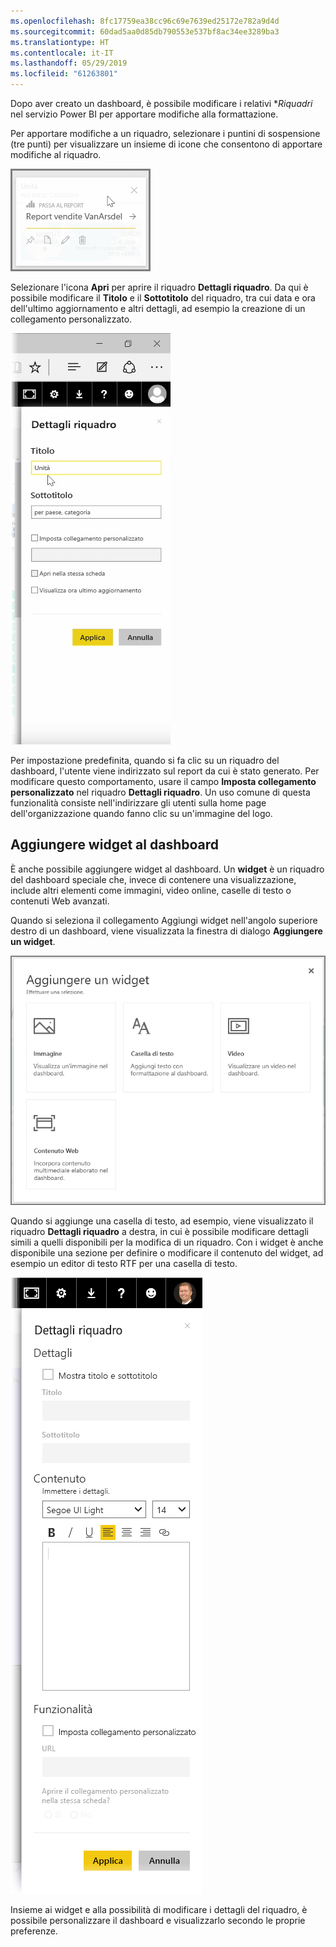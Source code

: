 ```yaml
---
ms.openlocfilehash: 8fc17759ea38cc96c69e7639ed25172e782a9d4d
ms.sourcegitcommit: 60dad5aa0d85db790553e537bf8ac34ee3289ba3
ms.translationtype: HT
ms.contentlocale: it-IT
ms.lasthandoff: 05/29/2019
ms.locfileid: "61263801"
---
```

Dopo aver creato un dashboard, è possibile modificare i relativi **Riquadri* nel servizio Power BI per apportare modifiche alla formattazione.

Per apportare modifiche a un riquadro, selezionare i puntini di sospensione (tre punti) per visualizzare un insieme di icone che consentono di apportare modifiche al riquadro.

![](media/4-4d-change-tile-details/4-4d_1.png)

Selezionare l'icona **Apri** per aprire il riquadro **Dettagli riquadro**. Da qui è possibile modificare il **Titolo** e il **Sottotitolo** del riquadro, tra cui data e ora dell'ultimo aggiornamento e altri dettagli, ad esempio la creazione di un collegamento personalizzato.

![](media/4-4d-change-tile-details/4-4d_2.png)

Per impostazione predefinita, quando si fa clic su un riquadro del dashboard, l'utente viene indirizzato sul report da cui è stato generato. Per modificare questo comportamento, usare il campo **Imposta collegamento personalizzato** nel riquadro **Dettagli riquadro**. Un uso comune di questa funzionalità consiste nell'indirizzare gli utenti sulla home page dell'organizzazione quando fanno clic su un'immagine del logo.

## <a name="add-widgets-to-your-dashboard"></a>Aggiungere widget al dashboard
È anche possibile aggiungere widget al dashboard. Un **widget** è un riquadro del dashboard speciale che, invece di contenere una visualizzazione, include altri elementi come immagini, video online, caselle di testo o contenuti Web avanzati.

Quando si seleziona il collegamento Aggiungi widget nell'angolo superiore destro di un dashboard, viene visualizzata la finestra di dialogo **Aggiungere un widget**.

![](media/4-4d-change-tile-details/4-4d_3.png)

Quando si aggiunge una casella di testo, ad esempio, viene visualizzato il riquadro **Dettagli riquadro** a destra, in cui è possibile modificare dettagli simili a quelli disponibili per la modifica di un riquadro. Con i widget è anche disponibile una sezione per definire o modificare il contenuto del widget, ad esempio un editor di testo RTF per una casella di testo.

![](media/4-4d-change-tile-details/4-4d_4.png)

Insieme ai widget e alla possibilità di modificare i dettagli del riquadro, è possibile personalizzare il dashboard e visualizzarlo secondo le proprie preferenze.

